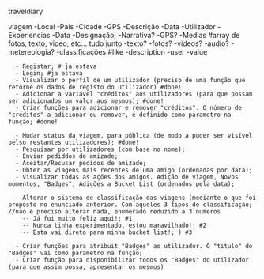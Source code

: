 traveldiary


viagem
  -Local
    -Pais
    -Cidade
    -GPS
  -Descrição
  -Data
  -Utilizador
  -Experiencias
    -Data
    -Designação;
    -Narrativa?
    -GPS?
    -Medias #array de fotos, texto, video, etc... tudo junto
      -texto?
      -fotos?
      -videos?
      -audio?
      -metereologia?
    -classificações #like
      -description
      -user
      -value


      - Registar; # ja estava
      - Login; #ja estava
      - Visualizar o perfil de um utilizador (preciso de uma função que retorne os dados de registo do utilizador) #done!
      - Adicionar a variável "créditos" aos utilizadores (para que possam ser adicionados um valor aos mesmos); #done!
      - Criar funções para adicionar e remover "créditos". O número de "créditos" a adicionar ou remover, é definido como parametro na função; #done!

      - Mudar status da viagem, para pública (de modo a puder ser visível pelso restantes utilizadores); #done!
      - Pesquisar por utilizadores (com base no nome);
      - Enviar pediddos de amizade;
      - Aceitar/Recusar pedidos de amizade;
      - Obter as viagens mais recentes de uma amigo (ordenadas por data);
      - Visualizar todas as ações dos amigos. Adição de viagem, Novos momentos, "Badges", Adições a Bucket List (ordenados pela data);

      - Alterar o sistema de classificação das viagens (mediante o que foi proposto no enunciado anterior. Com aqueles 3 tipos de classificação;  //nao é preciso alterar nada, enumerado reduzido a 3 numeros
      	-- Já fui muito feliz aqui!; #1
      	-- Nunca tinha experimentado, estou maravilhado!; #2
      	-- Esta vai direto para minha bucket list!; ) #3

      - Criar funções para atribuit "Badges" ao utilizador. O "titulo" do "Badges" vai como parametro na função;
      - Criar função para disponibilizar todos os "Badges" do utilizador (para que assim possa, apresentar os mesmos)
